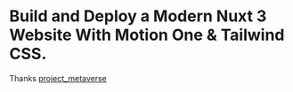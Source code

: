 # Build and Deploy a Modern Nuxt 3 Website With Motion One & Tailwind CSS.

Thanks [project_metaverse](https://github.com/adrianhajdin/project_metaverse)
